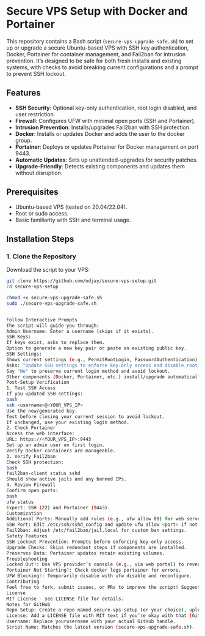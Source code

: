 # Secure VPS Setup with Docker and Portainer

This repository contains a Bash script (`secure-vps-upgrade-safe.sh`) to set up or upgrade a secure Ubuntu-based VPS with SSH key authentication, Docker, Portainer for container management, and Fail2ban for intrusion prevention. It’s designed to be safe for both fresh installs and existing systems, with checks to avoid breaking current configurations and a prompt to prevent SSH lockout.

## Features
- **SSH Security**: Optional key-only authentication, root login disabled, and user restriction.
- **Firewall**: Configures UFW with minimal open ports (SSH and Portainer).
- **Intrusion Prevention**: Installs/upgrades Fail2ban with SSH protection.
- **Docker**: Installs or updates Docker and adds the user to the docker group.
- **Portainer**: Deploys or updates Portainer for Docker management on port 9443.
- **Automatic Updates**: Sets up unattended-upgrades for security patches.
- **Upgrade-Friendly**: Detects existing components and updates them without disruption.

## Prerequisites
- Ubuntu-based VPS (tested on 20.04/22.04).
- Root or sudo access.
- Basic familiarity with SSH and terminal usage.

## Installation Steps

### 1. Clone the Repository
Download the script to your VPS:
```bash
git clone https://github.com/odjay/secure-vps-setup.git
cd secure-vps-setup

chmod +x secure-vps-upgrade-safe.sh
sudo ./secure-vps-upgrade-safe.sh


Follow Interactive Prompts
The script will guide you through:
Admin Username: Enter a username (skips if it exists).
SSH Keys: 
If keys exist, asks to replace them.
Option to generate a new key pair or paste an existing public key.
SSH Settings: 
Shows current settings (e.g., PermitRootLogin, PasswordAuthentication).
Asks: "Update SSH settings to enforce key-only access and disable root login? [y/N]".
Say "No" to preserve current login method and avoid lockout.
Other components (Docker, Portainer, etc.) install/upgrade automatically with status checks.
Post-Setup Verification
1. Test SSH Access
If you updated SSH settings:
bash
ssh <username>@<YOUR_VPS_IP>
Use the new/generated key.
Test before closing your current session to avoid lockout.
If unchanged, use your existing login method.
2. Check Portainer
Access the web interface:
URL: https://<YOUR_VPS_IP>:9443
Set up an admin user on first login.
Verify Docker containers are manageable.
3. Verify Fail2ban
Check SSH protection:
bash
fail2ban-client status sshd
Should show active jails and any banned IPs.
4. Review Firewall
Confirm open ports:
bash
ufw status
Expect: SSH (22) and Portainer (9443).
Customization
Additional Ports: Manually add rules (e.g., ufw allow 80) for web servers.
SSH Port: Edit /etc/ssh/sshd_config and update ufw allow <port> if not using 22.
Fail2ban: Adjust /etc/fail2ban/jail.local for custom ban settings.
Safety Features
SSH Lockout Prevention: Prompts before enforcing key-only access.
Upgrade Checks: Skips redundant steps if components are installed.
Preserves Data: Portainer updates retain existing volumes.
Troubleshooting
Locked Out?: Use VPS provider’s console (e.g., via web portal) to revert /etc/ssh/sshd_config.
Portainer Not Starting?: Check docker logs portainer for errors.
UFW Blocking?: Temporarily disable with ufw disable and reconfigure.
Contributing
Feel free to fork, submit issues, or PRs to improve the script! Suggestions for additional monitoring tools or security tweaks welcome.
License
MIT License - see LICENSE file for details.
Notes for GitHub
Repo Setup: Create a repo named secure-vps-setup (or your choice), upload the script, and paste this README.md.
License: Add a LICENSE file with MIT text if you’re okay with that (GitHub can generate it).
Username: Replace yourusername with your actual GitHub handle.
Script Name: Matches the latest version (secure-vps-upgrade-safe.sh).
